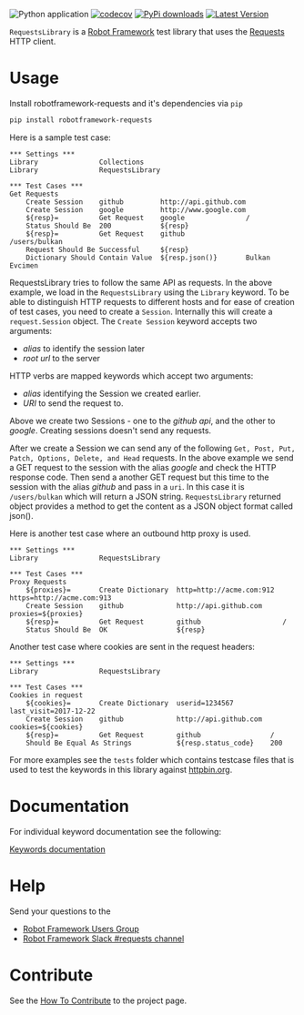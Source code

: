 ![Python application](https://github.com/MarketSquare/robotframework-requests/workflows/Python%20application/badge.svg?branch=master)
[![codecov](https://codecov.io/gh/MarketSquare/robotframework-requests/branch/master/graph/badge.svg)](https://codecov.io/gh/MarketSquare/robotframework-requests)
[![PyPi downloads](https://img.shields.io/pypi/dm/robotframework-requests.svg)](https://pypi.python.org/pypi/robotframework-requests)
[![Latest Version](https://img.shields.io/pypi/v/robotframework-requests.svg)](https://pypi.python.org/pypi/robotframework-requests)

``RequestsLibrary`` is a [Robot Framework](https://robotframework.org/) test library that uses the [Requests](https://github.com/kennethreitz/requests) HTTP client.

# Usage

Install robotframework-requests and it's dependencies via ``pip``

```bash
pip install robotframework-requests
```

Here is a sample test case:

```robotframework
*** Settings ***
Library               Collections
Library               RequestsLibrary

*** Test Cases ***
Get Requests
    Create Session    github         http://api.github.com
    Create Session    google         http://www.google.com
    ${resp}=          Get Request    google               /
    Status Should Be  200            ${resp}
    ${resp}=          Get Request    github               /users/bulkan
    Request Should Be Successful     ${resp}
    Dictionary Should Contain Value  ${resp.json()}       Bulkan Evcimen
```
RequestsLibrary tries to follow the same API as requests. In the above example, we load in the ``RequestsLibrary`` using the ``Library`` keyword. To be able to distinguish HTTP requests to different hosts and for ease of creation of test cases, you need to create a `Session`. Internally this will create a `request.Session` object.  The `Create Session` keyword accepts two arguments:

* _alias_ to identify the session later
* _root url_ to the server

HTTP verbs are mapped keywords which accept two arguments:

* _alias_ identifying the Session we created earlier.
* _URI_  to send the request to.

Above we create two Sessions - one to the _github api_, and the other to _google_. Creating sessions doesn't send any requests.

After we create a Session we can send any of the following ``Get, Post, Put, Patch, Options, Delete, and Head`` requests. In the above example we send a GET request to the session with the alias _google_ and check the HTTP response code. Then send a another GET request but this time to the session with the alias _github_ and pass in a `uri`. In this case it is ``/users/bulkan`` which will return a JSON string. `RequestsLibrary` returned object provides a method to get the content as a JSON object format called json().

Here is another test case where an outbound http proxy is used.

```robotframework
*** Settings ***
Library               RequestsLibrary

*** Test Cases ***
Proxy Requests
    ${proxies}=       Create Dictionary  http=http://acme.com:912  https=http://acme.com:913
    Create Session    github             http://api.github.com     proxies=${proxies}
    ${resp}=          Get Request        github                    /
    Status Should Be  OK                 ${resp}
```

Another test case where cookies are sent in the request headers:

```robotframework
*** Settings ***
Library               RequestsLibrary

*** Test Cases ***
Cookies in request
    ${cookies}=       Create Dictionary  userid=1234567         last_visit=2017-12-22
    Create Session    github             http://api.github.com  cookies=${cookies}
    ${resp}=          Get Request        github                 /
    Should Be Equal As Strings           ${resp.status_code}    200
```

For more examples see the `tests` folder which contains testcase files that is used to test the keywords in this library against [httpbin.org](http://httpbin.org).

# Documentation

For individual keyword documentation see the following:

[Keywords documentation](http://marketsquare.github.io/robotframework-requests/doc/RequestsLibrary.html)

# Help

Send your questions to the
- [Robot Framework Users Group](https://groups.google.com/forum/#!forum/robotframework-users)
- [Robot Framework Slack #requests channel](https://robotframework-slack-invite.herokuapp.com/)

# Contribute

See the [How To Contribute](CONTRIBUTE.md) to the project page.
